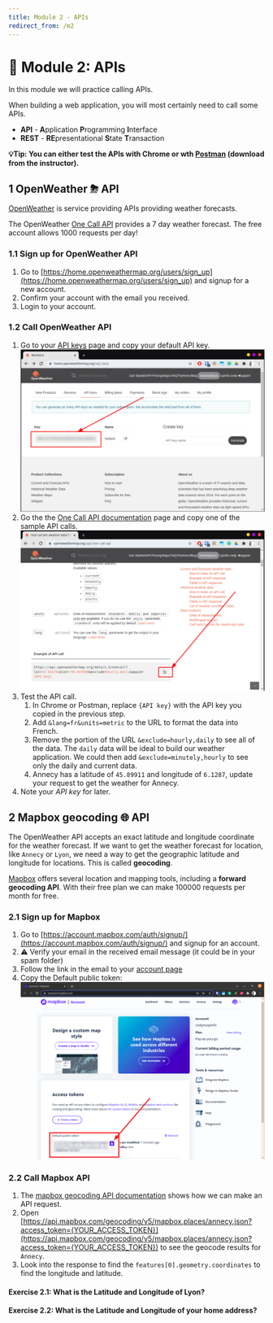```yaml
---
title: Module 2 - APIs
redirect_from: /m2
---
```


# 🤖 Module 2: APIs

In this module we will practice calling APIs.

When building a web application, you will most certainly need to call some APIs.

* **API** - **A**pplication **P**rogramming **I**nterface
* **REST** - **RE**presentational **S**tate **T**ransaction

**💡Tip: You can either test the APIs with Chrome or wth [Postman](https://www.getpostman.com/) (download from the instructor).**

## 1 OpenWeather ⛈ API

[OpenWeather](https://openweathermap.org/) is service providing APIs providing weather forecasts.

The OpenWeather [One Call API](https://openweathermap.org/api/one-call-api) provides a 7 day weather forecast. The free account allows 1000 requests per day!

### 1.1 Sign up for OpenWeather API
1. Go to [https://home.openweathermap.org/users/sign_up](https://home.openweathermap.org/users/sign_up) and signup for a new account.
1. Confirm your account with the email you received.
1. Login to your account.

### 1.2 Call OpenWeather API
1. Go to your [API keys](https://home.openweathermap.org/api_keys) page and copy your default API key.
   ![OpenWeather API key](./images/openweather-api-key.png)
1. Go the the [One Call API documentation](https://openweathermap.org/api/one-call-api) page and copy one of the sample API calls.
   ![OpenWeather Sample API call](images/openweather-sample.png)
1. Test the API call.
   1. In Chrome or Postman, replace `{API key}` with the API key you copied in the previous step.
   1. Add `&lang=fr&units=metric` to the URL to format the data into French.
   1. Remove the portion of the URL `&exclude=hourly,daily` to see all of the data. The `daily` data will be ideal to build our weather application. We could then add `&exclude=minutely,hourly` to see only the daily and current data.
   1. Annecy has a latitude of `45.89911` and longitude of `6.1287`, update your request to get the weather for Annecy.
1. Note your _API key_ for later.

## 2 Mapbox geocoding 🌐 API

The OpenWeather API accepts an exact latitude and longitude coordinate for the weather forecast. If we want to get the weather forecast for location, like `Annecy` or `Lyon`, we need a way to get the geographic latitude and longitude for locations. This is called **geocoding**.

[Mapbox](https://www.mapbox.com/) offers several location and mapping tools, including a **forward geocoding API**. With their free plan we can make 100000 requests per month for free.

### 2.1 Sign up for Mapbox

1. Go to [https://account.mapbox.com/auth/signup/](https://account.mapbox.com/auth/signup/) and signup for an account.
1. ⚠️ Verify your email in the received email message (it could be in your spam folder)
1. Follow the link in the email to your [account page](https://account.mapbox.com/)
1. Copy the Default public token:
   ![mapbox access token](images/mapbox-access-token.png)


### 2.2 Call Mapbox API
1. The [mapbox geocoding API documentation](https://docs.mapbox.com/api/search/geocoding/#forward-geocoding) shows how we can make an API request.
1. Open [https://api.mapbox.com/geocoding/v5/mapbox.places/annecy.json?access_token={YOUR_ACCESS_TOKEN}](https://api.mapbox.com/geocoding/v5/mapbox.places/annecy.json?access_token={YOUR_ACCESS_TOKEN}) to see the geocode results for `Annecy`.
1. Look into the response to find the `features[0].geometry.coordinates` to find the longitude and latitude.

#### Exercise 2.1: What is the Latitude and Longitude of Lyon?

#### Exercise 2.2: What is the Latitude and Longitude of your home address?

